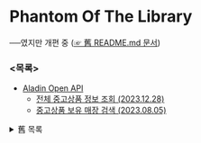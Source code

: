 # Phantom Of The Library

──였지만 개편 중 ([☞ 舊 README.md 문서](/README_Old.md))


### \<목록>

  - [Aladin Open API](/Aladin)
    - [전체 중고상품 정보 조회 (2023.12.28)](/Aladin/README.md#전체-중고상품-정보-조회-20231228)
    - [중고상품 보유 매장 검색 (2023.08.05)](/Aladin/README.md#중고상품-보유-매장-검색-20230805)


  <details>
    <summary>舊 목록</summary>

  - [Phantom Of The Library](/PhantLib)

    네이버 도서 페이지 개편으로 재작성 예정

    - [~~네이버 도서분류 체계 크롤링 (2022.01.16)~~](/PhantLib/src/PhantLib#네이버-도서분류-체계-크롤링-20220116)  
      - [~~특수문자 포함한 책 제목 검색시 오류 해결 (2022.01.31)~~](/PhantLib/src/PhantLib#--특수문자-포함한-책-제목-검색시-오류-해결-20220131)
  </details>